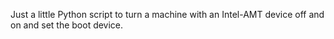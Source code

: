 Just a little Python script to turn a machine with an Intel-AMT device off and on and set the boot device.